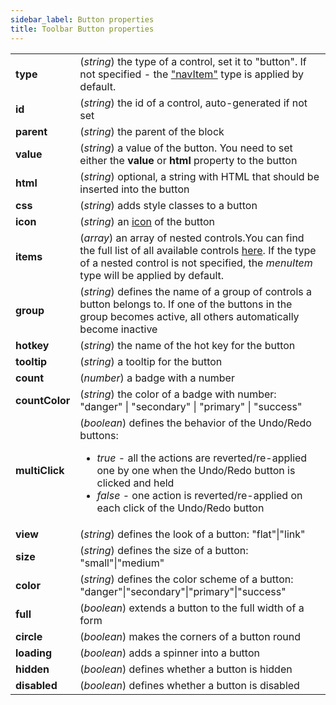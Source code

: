 ```yaml
---
sidebar_label: Button properties
title: Toolbar Button properties
---
```


<table class="webixdoc_links">
	<tbody>
        <tr>
			<td class="webixdoc_links0"><b>type</b></td>
			<td>(<i>string</i>) the type of a control, set it to "button". If not specified - the <a href="https://docs.dhtmlx.com/suite/toolbar__navitem.html">"navItem"</a> type is applied by default.</td>
		</tr>
        <tr>
			<td class="webixdoc_links0"><b>id</b></td>
			<td>(<i>string</i>) the id of a control, auto-generated if not set</td>
		</tr>
        <tr>
			<td class="webixdoc_links0"><b>parent</b></td>
			<td>(<i>string</i>) the parent of the block</td>
		</tr>
		<tr>
			<td class="webixdoc_links0"><b>value</b></td>
			<td>(<i>string</i>) a value of the button. You need to set either the <b>value</b> or <b>html</b> property to the button</td>
		</tr>
		<tr>
			<td class="webixdoc_links0"><b>html</b></td>
			<td>(<i>string</i>) optional, a string with HTML that should be inserted into the button</td>
		</tr>
        <tr>
			<td class="webixdoc_links0"><b>css</b></td>
			<td>(<i>string</i>) adds style classes to a button</td>
		</tr>
		<tr>
			<td class="webixdoc_links0"><b>icon</b></td>
			<td>(<i>string</i>) an <a href="https://docs.dhtmlx.com/suite/toolbar__button.html#addinganicon">icon</a> of the button</td>
		</tr>
		<tr>
			<td class="webixdoc_links0"><b>items</b></td>
			<td>(<i>array</i>) an array of nested controls.You can find the full list of all available controls <a href="https://docs.dhtmlx.com/suite/menu__configuring_menu_items.html">here</a>. If the type of a nested control is not specified, the <i>menuItem</i> type will be applied by default.</td>
		</tr>
		<tr>
			<td class="webixdoc_links0"><b>group</b></td>
			<td>(<i>string</i>) defines the name of a group of controls a button belongs to. If one of the buttons in the group becomes active, all others automatically become inactive</td>
		</tr>
        <tr>
			<td class="webixdoc_links0"><b>hotkey</b></td>
			<td>(<i>string</i>) the name of the hot key for the button</td>
		</tr>
        <tr>
			<td class="webixdoc_links0"><b>tooltip</b></td>
			<td>(<i>string</i>) a tooltip for the button</td>
		</tr>
        <tr>
			<td class="webixdoc_links0"><b>count</b></td>
			<td>(<i>number</i>) a badge with a number</td>
		</tr>
        <tr>
			<td class="webixdoc_links0"><b>countColor</b></td>
			<td>(<i>string</i>) the color of a badge with number: "danger" | "secondary" | "primary" | "success"</td>
		</tr>
        <tr>
			<td class="webixdoc_links0"><b>multiClick</b></td>
			<td>(<i>boolean</i>) defines the behavior of the Undo/Redo buttons:
            <ul><li><i>true</i> - all the actions are reverted/re-applied one by one when the Undo/Redo button is clicked and held</li>
            <li><i>false</i> - one action is reverted/re-applied on each click of the Undo/Redo button</li>
            </ul></td>
		</tr>
        <tr>
			<td class="webixdoc_links0"><b>view</b></td>
			<td>(<i>string</i>) defines the look of a button: "flat"|"link"</td>
		</tr>
        <tr>
			<td class="webixdoc_links0"><b>size</b></td>
			<td>(<i>string</i>) defines the size of a button: "small"|"medium"</td>
		</tr>
        <tr>
			<td class="webixdoc_links0"><b>color</b></td>
			<td>(<i>string</i>) defines the color scheme of a button: "danger"|"secondary"|"primary"|"success"</td>
		</tr>
        <tr>
			<td class="webixdoc_links0"><b>full</b></td>
			<td>(<i>boolean</i>) extends a button to the full width of a form</td>
		</tr>
        <tr>
			<td class="webixdoc_links0"><b>circle</b></td>
			<td>(<i>boolean</i>) makes the corners of a button round</td>
		</tr>
        <tr>
			<td class="webixdoc_links0"><b>loading</b></td>
			<td>(<i>boolean</i>) adds a spinner into a button</td>
		</tr>
        <tr>
			<td class="webixdoc_links0"><b>hidden</b></td>
			<td>(<i>boolean</i>) defines whether a button is hidden</td>
		</tr>
		<tr>
			<td class="webixdoc_links0"><b>disabled</b></td>
			<td>(<i>boolean</i>) defines whether a button is disabled</td>
		</tr>
    </tbody>
</table>
